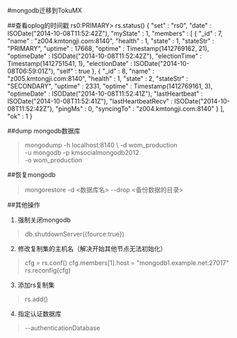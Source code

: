 #mongodb迁移到TokuMX

##查看oplog的时间戳
	rs0:PRIMARY> rs.status()
	{
		"set" : "rs0",
		"date" : ISODate("2014-10-08T11:52:42Z"),
		"myState" : 1,
		"members" : [
			{
				"_id" : 7,
				"name" : "z004.kmtongji.com:8140",
				"health" : 1,
				"state" : 1,
				"stateStr" : "PRIMARY",
				"uptime" : 17668,
				"optime" : Timestamp(1412769162, 21),
				"optimeDate" : ISODate("2014-10-08T11:52:42Z"),
				"electionTime" : Timestamp(1412751541, 1),
				"electionDate" : ISODate("2014-10-08T06:59:01Z"),
				"self" : true
			},
			{
				"_id" : 8,
				"name" : "z005.kmtongji.com:8140",
				"health" : 1,
				"state" : 2,
				"stateStr" : "SECONDARY",
				"uptime" : 2331,
				"optime" : Timestamp(1412769161, 3),
				"optimeDate" : ISODate("2014-10-08T11:52:41Z"),
				"lastHeartbeat" : ISODate("2014-10-08T11:52:41Z"),
				"lastHeartbeatRecv" : ISODate("2014-10-08T11:52:42Z"),
				"pingMs" : 0,
				"syncingTo" : "z004.kmtongji.com:8140"
			}
		],
		"ok" : 1
	}


##dump mongodb数据库
>mongodump -h localhost:8140 \ 
-d wom_production \
-u mongodb -p kmsocialmongodb2012 \
-o  wom_production

##恢复mongodb
>mongorestore -d <数据库名>  --drop <备份数据的目录>

##其他操作
1. 强制关闭mongodb
  > db.shutdownServer({fource:true})

 2. 修改复制集的主机名（解决开始其他节点无法初始化）
> cfg = rs.conf()
cfg.members[1].host = "mongodb1.example.net:27017"
rs.reconfig(cfg)

3. 添加rs复制集
>rs.add()

4. 指定认证数据库
>--authenticationDatabase <DBname>